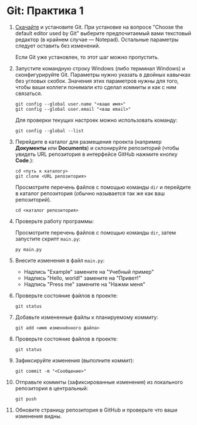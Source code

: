 # Git: Практика 1

1. [Скачайте](https://git-scm.com/downloads) и установите Git. При установке на
   вопросе "Choose the default editor used by Git" выберите предпочитаемый вами
   текстовый редактор (в крайнем случае — Notepad). Остальные параметры следует
   оставить без изменений.

   Если Git уже  установлен, то этот шаг можно пропустить.

2. Запустите командную строку Windows (либо терминал Windows) и сконфигурируйте
   Git. Параметры нужно указать в двойных кавычках без угловых скобок. Значения
   этих параметров нужны для того, чтобы ваши коллеги понимали кто сделал
   коммиты и как с ним связаться.

   ```
   git config --global user.name "<ваше имя>"
   git config --global user.email "<ваш email>"
   ```

   Для проверки текущих настроек можно использовать команду:

   ```
   git config --global --list
   ```

3. Перейдите в каталог для размещения проекта (например **Документы** или
   **Documents**) и склонируйте репозиторий (чтобы увидеть URL репозитория в
   интерфейсе GitHub нажмите кнопку **Code**.):

   ```
   cd <путь к каталогу>
   git clone <URL репозитория>
   ```

   Просмотрите перечень файлов с помощью команды `dir` и перейдите в каталог
   репозитория (обычно называется так же как ваш репозиторий).

   ```
   cd <каталог репозитория>
   ```

4. Проверьте работу программы:

   Просмотрите перечень файлов с помощью команды `dir`, затем запустите скрипт
   `main.py`:

   ```
   py main.py
   ```

5. Внесите изменения в файл `main.py`:

   * Надпись "Example" замените на "Учебный пример"
   * Надпись "Hello, world!" замените на "Привет!"
   * Надпись "Press me" замените на "Нажми меня"

6. Проверьте состояние файлов в проекте:

   ```
   git status
   ```

7. Добавьте измененные файлы к планируемому коммиту:

   ```
   git add <имя изменнённого файла>
   ```

8. Проверьте состояние файлов в проекте:

   ```
   git status
   ```

9. Зафиксируйте изменения (выполните коммит):

   ```
   git commit -m "<Сообщение>"
   ```

10. Отправьте коммиты (зафиксированные изменения) из локального репозитория в
    центральный:

    ```
    git push
    ```

11. Обновите страницу репозитория в GitHub и проверьте что ваши изменения видны.
